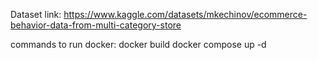 Dataset link:
https://www.kaggle.com/datasets/mkechinov/ecommerce-behavior-data-from-multi-category-store

commands to run docker:
docker build 
docker compose up -d
